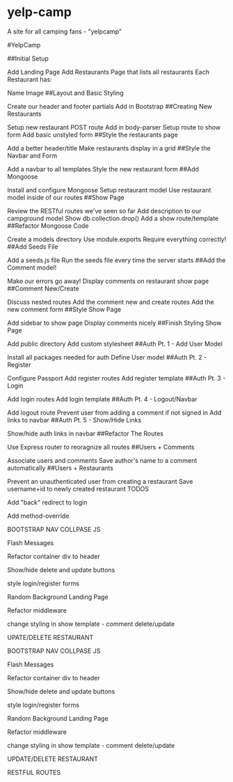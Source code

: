 # yelp-camp
A site for all camping fans - "yelpcamp"

#YelpCamp

##Initial Setup

Add Landing Page
Add Restaurants Page that lists all restaurants
Each Restaurant has:

Name
Image
##Layout and Basic Styling

Create our header and footer partials
Add in Bootstrap
##Creating New Restaurants

Setup new restaurant POST route
Add in body-parser
Setup route to show form
Add basic unstyled form
##Style the restaurants page

Add a better header/title
Make restaurants display in a grid
##Style the Navbar and Form

Add a navbar to all templates
Style the new restaurant form
##Add Mongoose

Install and configure Mongoose
Setup restaurant model
Use restaurant model inside of our routes
##Show Page

Review the RESTful routes we've seen so far
Add description to our campground model
Show db.collection.drop()
Add a show route/template
##Refactor Mongoose Code

Create a models directory
Use module.exports
Require everything correctly!
##Add Seeds File

Add a seeds.js file
Run the seeds file every time the server starts
##Add the Comment model!

Make our errors go away!
Display comments on restaurant show page
##Comment New/Create

Discuss nested routes
Add the comment new and create routes
Add the new comment form
##Style Show Page

Add sidebar to show page
Display comments nicely
##Finish Styling Show Page

Add public directory
Add custom stylesheet
##Auth Pt. 1 - Add User Model

Install all packages needed for auth
Define User model
##Auth Pt. 2 - Register

Configure Passport
Add register routes
Add register template
##Auth Pt. 3 - Login

Add login routes
Add login template
##Auth Pt. 4 - Logout/Navbar

Add logout route
Prevent user from adding a comment if not signed in
Add links to navbar
##Auth Pt. 5 - Show/Hide Links

Show/hide auth links in navbar
##Refactor The Routes

Use Express router to reoragnize all routes
##Users + Comments

Associate users and comments
Save author's name to a comment automatically
##Users + Restaurants

Prevent an unauthenticated user from creating a restaurant
Save username+id to newly created restaurant
TODOS

Add "back" redirect to login

Add method-override

BOOTSTRAP NAV COLLPASE JS

Flash Messages

Refactor container div to header

Show/hide delete and update buttons

style login/register forms

Random Background Landing Page

Refactor middleware

change styling in show template - comment delete/update

UPATE/DELETE RESTAURANT

BOOTSTRAP NAV COLLPASE JS

Flash Messages

Refactor container div to header

Show/hide delete and update buttons

style login/register forms

Random Background Landing Page

Refactor middleware

change styling in show template - comment delete/update

UPDATE/DELETE RESTAURANT

RESTFUL ROUTES

